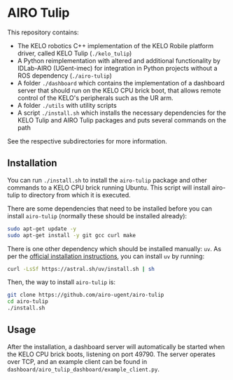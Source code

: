 # AIRO Tulip

This repository contains:

- The KELO robotics C++ implementation of the KELO Robile platform driver, called KELO Tulip (`./kelo_tulip`)
- A Python reimplementation with altered and additional functionality by IDLab-AIRO (UGent-imec) for integration in Python projects without a ROS dependency (`./airo-tulip`)
- A folder `./dashboard` which contains the implementation of a dashboard server that should run on the KELO CPU brick boot, that allows remote control of the KELO's peripherals such as the UR arm.
- A folder `./utils` with utility scripts
- A script `./install.sh` which installs the necessary dependencies for the KELO Tulip and AIRO Tulip packages and puts several commands on the path

See the respective subdirectories for more information.

## Installation

You can run `./install.sh` to install the `airo-tulip` package and other commands to a KELO CPU brick running Ubuntu.
This script will install airo-tulip to directory from which it is executed.

There are some dependencies that need to be installed before you can install `airo-tulip` (normally these should be installed already):

```bash
sudo apt-get update -y
sudo apt-get install -y git gcc curl make
```

There is one other dependency which should be installed manually: `uv`.
As per the [official installation instructions](https://github.com/astral-sh/uv), you can install `uv` by running:

```bash
curl -LsSf https://astral.sh/uv/install.sh | sh
```

Then, the way to install `airo-tulip` is:

```bash
git clone https://github.com/airo-ugent/airo-tulip
cd airo-tulip
./install.sh
```

## Usage

After the installation, a dashboard server will automatically be started when the KELO CPU brick boots, listening on port 49790.
The server operates over TCP, and an example client can be found in `dashboard/airo_tulip_dashboard/example_client.py`.
